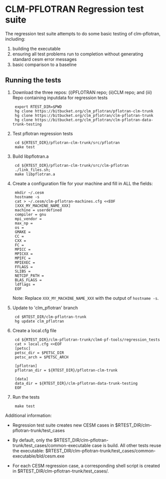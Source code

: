 CLM-PFLOTRAN Regression test suite
==================================

The regression test suite attempts to do some basic testing of clm-pflotran, including:

1. building the executable
2. ensuring all test problems run to completion without generating standard cesm error messages
3. basic comparison to a baseline



Running the tests
-----------------

1. Download the three repos: (i)PFLOTRAN repo; (ii)CLM repo; and (iii) Repo containing inputdata for regression tests
    
        export RTEST_DIR=$PWD
        hg clone https://bitbucket.org/clm_pflotran/pflotran-clm-trunk
        hg clone https://bitbucket.org/clm_pflotran/clm-pflotran-trunk
        hg clone https://bitbucket.org/clm_pflotran/clm-pflotran-data-trunk-testing
    
2. Test pflotran regression tests
    
        cd ${RTEST_DIR}/pflotran-clm-trunk/src/pflotran
        make test
    
3. Build libpflotran.a
    
        cd ${RTEST_DIR}/pflotran-clm-trunk/src/clm-pflotran
        ./link_files.sh; 
        make libpflotran.a
    
4. Create a configuration file for your machine and fill in ALL the fields:
    
        mkdir ~/.cesm
        hostname -s
        cat > ~/.cesm/clm-pflotran-machines.cfg <<EOF
        [XXX_MY_MACHINE_NAME_XXX]
        machine = userdefined
        compiler = gnu
        mpi_vendor = 
        max_np = 
        os = 
        GMAKE =
        CC =
        CXX =
        FC =
        MPICC =
        MPICXX =
        MPIFC =
        MPIEXEC =
        FFLAGS =
        SLIBS =
        NETCDF_PATH =
        BLAS_FLAGS =
        ldflags = 
        EOF


    Note: Replace `XXX_MY_MACHINE_NAME_XXX` with the output of `hostname -s`.


5. Update to 'clm_pflotran' branch
    
        cd $RTEST_DIR/clm-pflotran-trunk
        hg update clm_pflotran
    
6. Create a local.cfg file
    
        cd ${RTEST_DIR}/clm-pflotran-trunk/clm4-pf-tools/regression_tests
        cat > local.cfg <<EOF
        [petsc]
        petsc_dir = $PETSC_DIR
        petsc_arch = $PETSC_ARCH
        
        [pflotran]
        pflotran_dir = ${RTEST_DIR}/pflotran-clm-trunk
        
        [data]
        data_dir = ${RTEST_DIR}/clm-pflotran-data-trunk-testing
        EOF
        
7. Run the tests
    
        make test


Additional information:
- Regression test suite creates new CESM cases in $RTEST_DIR/clm-pflotran-trunk/test_cases

- By default, only the $RTEST_DIR/clm-pflotran-trunk/test_cases/common-executable case is build. All other tests reuse the executable: $RTEST_DIR/clm-pflotran-trunk/test_cases/common-executable/bld/cesm.exe

- For each CESM regression case, a corresponding shell script is created in $RTEST_DIR/clm-pflotran-trunk/test_cases/.
